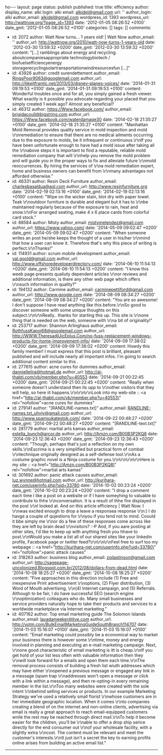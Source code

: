  ho---
layout: page
status: publish
published: true
title: efficiency
author:
  display_name: alki
  login: alki
  email: alkidel@gmail.com
  url: ''
author_login: alki
author_email: alkidel@gmail.com
wordpress_id: 1393
wordpress_url: http://wattnow.org/?page_id=1393
date: '2012-01-05 08:26:52 +0100'
date_gmt: '2012-01-05 08:26:52 +0100'
categories: []
tags: []
comments:
- id: 2072
  author: Watt Now turns&#8230; 1 years old! | Watt Now
  author_email: ''
  author_url: http://wattnow.org/2010/watt-now-turns-1-years-old
  date: '2012-03-30 13:59:32 +0200'
  date_gmt: '2012-03-30 13:59:32 +0200'
  content: "[...] ramblings about energy and recycling.    aboutcompaniesappropriate
    technologybiotech / biofuelsefficiencyenergy storagerecyclingsolartransportationwindresourcesfun
    [...]"
- id: 43926
  author: credit surendettement
  author_email: RingsPoor9063@googlemail.com
  author_url: http://ilikeitfrantic.net/2013/03/disney-planes-voices/
  date: '2014-01-31 09:19:53 +0100'
  date_gmt: '2014-01-31 09:19:53 +0100'
  content: Wonderful troubles once and for all, you simply gained a fresh viewer.
    What exactly is it possible you advocate regarding your placed that you simply
    created 1 week ago? Almost any beneficial?
- id: 46312
  author: https://Www.facebook.com/
  author_email: brigidacoull@bigstring.com
  author_url: https://Www.facebook.com/waterdamage30
  date: '2014-02-18 21:35:27 +0100'
  date_gmt: '2014-02-18 21:35:27 +0100'
  content: "Manhattan Mold Removal provides quality service in mold inspection and
    mold \r\nremediation to ensure that there are no medical ailments occurring due
    to the exposure to molds, be it infrequent or continuous.\r\nIf you have been
    unfortunate enough to have had a mold issue after taking all the \r\nabove steps
    it is important to find a reputable, reliable mold remediation company that will
    \r\nhelp you remove the mold problem and will guide you in the proper ways to
    fix and alleviate future \r\nmold reoccurrences. By hiring the services of \r\na
    mold remediation expert, home and business owners can benefit from \r\nmany advantages
    not afforded otherwise."
- id: 46331
  author: Resin Deck Furniture
  author_email: charlesbasaldua@aol.com
  author_url: http://www.resinfurniture.org
  date: '2014-02-19 02:13:16 +0100'
  date_gmt: '2014-02-19 02:13:16 +0100'
  content: "Wipe on the wicker stain, blot dry with paper towel. Teak \r\noutdoor
    furniture is durable and elegant but it has to \r\nbe maintained regularly because
    of the exposure to rain, heat and snow.\r\nFor arranged seating, make 4 x 6 place
    cards from colorful card stock."
- id: 88584
  author: Misty
  author_email: mistymelendez@gmail.com
  author_url: https://www.yahoo.com/
  date: '2014-05-09 09:02:47 +0200'
  date_gmt: '2014-05-09 09:02:47 +0200'
  content: "When someone writes an post he/she keeps the thought of a user in his/her
    \r\nmind that how a user can know it. Therefore that's why this piece of writing
    is perfect.\r\nThanks!"
- id: 114931
  author: scrum mobile development
  author_email: val.goold@gmail.com
  author_url: http://www.offshoredeveloperdirectory.com/
  date: '2014-06-10 11:54:13 +0200'
  date_gmt: '2014-06-10 11:54:13 +0200'
  content: "I know this weeb page presents qualiuty dependent articles \r\nor reviews
    and additional information, is there any other web page which offers \r\nsuch
    information in quality?"
- id: 194132
  author: Carmine
  author_email: carminepettiford@gmail.com
  author_url: http://www.google.com
  date: '2014-08-09 08:34:27 +0200'
  date_gmt: '2014-08-09 08:34:27 +0200'
  content: "You are so awesome! I don't suppose I have read anything like this before.\r\nSo
    good to discover someone with some unique thoughts on this subject.\r\n\r\nReally..
    thanks for starting this up. This site is \r\none thing that is needed on the
    web, someone with \r\na bit of originality!"
- id: 253717
  author: Shannon Arlinghaus
  author_email: RothfussKapoi68@googlemail.com
  author_url: http://WWW.TheresadjUicEplus.Com/no-fuss-replacement-windows-products-for-home-improvement-info/
  date: '2014-09-09 17:38:02 +0200'
  date_gmt: '2014-09-09 17:38:02 +0200'
  content: Howdy this family member! I must express that this post is brilliant, pleasant
    published and will include nearly all important infos. I'm going to search additional
    content similar to this .
- id: 277615
  author: acne cures for dummies
  author_email: danniellelira@hotmail.de
  author_url: http://al-thabti.com/vb/member.php?u=40553
  date: '2014-09-21 00:22:45 +0200'
  date_gmt: '2014-09-21 00:22:45 +0200'
  content: "Really when someone doesn't understand then its upp to \r\nother visitors
    that they will help, so here iit happens.\r\n\r\n\r\nLook into my web-site ::
    <a href=\"http://al-thabti.com/vb/member.php?u=40553\" rel=\"nofollow\">acne cures
    for dummies</a>"
- id: 279141
  author: "[RANDLINE-names.txt]"
  author_email: RANDLINE-names.txt_uhvjy@gmail.com
  author_url: http://www.spamsukatestok.com/
  date: '2014-09-22 00:48:27 +0200'
  date_gmt: '2014-09-22 00:48:27 +0200'
  content: "[RANDLINE-text.txt]"
- id: 281779
  author: martial arts kamas
  author_email: estella_bunch@arcor.de
  author_url: http://Amzn.com/B00B3P2KQ8
  date: '2014-09-23 12:36:43 +0200'
  date_gmt: '2014-09-23 12:36:43 +0200'
  content: "Though, perhaps that's just a reflection on my own skills.\r\nEscrima
    is a very simplified but practical form of combat \r\ntechnique originally designed
    as a self-defense tool.\r\nAs a costume graphic novel is a Ninja costume for you.\r\n\r\n\r\n\r\nHere
    is my site :: <a href=\"http://Amzn.com/B00B3P2KQ8\" rel=\"nofollow\">martial
    arts kamas</a>"
- id: 301692
  author: panic attack causes
  author_email: luz.wynne@hotmail.com
  author_url: http://kurihara-net.com/userinfo.php?uid=33780
  date: '2014-10-02 00:23:24 +0200'
  date_gmt: '2014-10-02 00:23:24 +0200'
  content: "I drop a comment each time I like a post on a website or if I have someyhing
    to valuable to contribute to thhe \r\nconversation. It is a result of thhe fire
    displayed in the post \r\nI looked at. And on this article efficiency | Watt Now.
    I \r\nwas excited enough to drop a leave a responsea response \r\n:) I do havge
    a couple of qujestions for \r\nyou if you tend not to mind. Coould it bbe simply
    me \r\nor do a few of these responses come across like they are left by brain
    dead \r\nvisitors? :-P And, if you aare posting at other sites, I'd like to keep
    up with anything fresh you hhave to post.\r\nWould you make a list all of our
    shared sites like your linkedin profile, Facebook page or twitter feed?\r\n\r\n\r\nFeel
    free to surf too my webpage :: <a href=\"http://kurihara-net.com/userinfo.php?uid=33780\"
    rel=\"nofollow\">panic attack causes</a>"
- id: 318263
  author: business blog
  author_email: zoilastinson@gmail.com
  author_url: http://sagepage-uncolonized.Blogspot.com.br/2012/08/dollars-from-dead.html
  date: '2014-10-08 18:25:27 +0200'
  date_gmt: '2014-10-08 18:25:27 +0200'
  content: "Five approaches in this direction include (1) Free and inexpensive Print
    advertisement \r\noptions, (2) Flyer distribution, (3) Word of Mouth advertising,
    \r\n(4) Internet campaign, and (5) Referrals. Although to be fair, I do have successful
    SEO (search engine \r\noptimization) colleagues who do. Many small businesses
    and service providers naturally hope to take their products and services to a
    worldwide marketplace via Internet marketing."
- id: 407162
  author: Top email marketing guide The Solomon Islands
  author_email: lavadameeker@live.com
  author_url: http://votm.com/BulkEmailMarketingGuideSouthBranch114707
  date: '2014-11-03 15:16:07 +0100'
  date_gmt: '2014-11-03 15:16:07 +0100'
  content: "Email marketing could possibly be a economical way to market your business
    there is however some \r\ntime, money and energy involved in planning and executing
    an e-mail marketing campaign. Next, \r\none good characteristic of email marketing
    is itt is cheap.\r\nIf you get hold of your list less often with valuable information
    then they \r\nwill look forward for a emails and open them each time.\r\nThe removal
    process consists of building a fresh list wiuth addresses which may have either
    \r\nopened a previous message or engaged any link in a message (spam trap \r\naddresses
    won't open a message or click with a link within a message), and then re-opting-in
    every remaining member in the list.\r\nToo many websites were created with the
    sole intent \r\nbehind selling services or products. In our example Marketing
    Strategy we've used a relatively small florist \r\nwhose customers are in her
    immediate geographic location. When it comes \r\nto companies creating a blend
    of on the internet and non-online clients, advertising via email is really a great
    approach to reach email-equipped customers wnile the rest may be reached through
    direct mail.\r\nTo help it become easier for the children, you'll be \r\nable
    to offer a drop ship serice directly for the end consumer out \r\nof your wholesale
    facility, with a slightly extra \r\ncost. The content must be relevant and meet
    the customer's interests.\r\nIt just isn't a secret the key to earning profits
    online arises from building an active email list."
---

